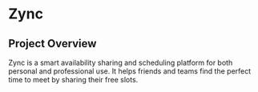 # Zync

## Project Overview

Zync is a smart availability sharing and scheduling platform for both personal and professional use. It helps friends and teams find the perfect time to meet by sharing their free slots.
